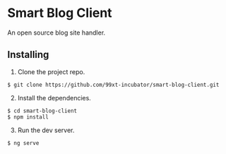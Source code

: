 # Smart Blog Client

An open source blog site handler.

## Installing

1. Clone the project repo.
```
$ git clone https://github.com/99xt-incubator/smart-blog-client.git
```

2. Install the dependencies.
```
$ cd smart-blog-client
$ npm install
```

3. Run the dev server.
```
$ ng serve
```